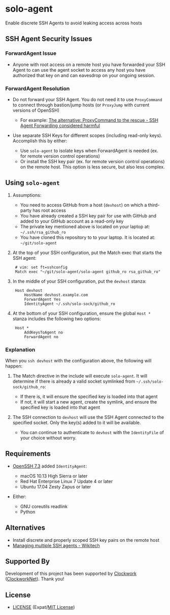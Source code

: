 # solo-agent

Enable discrete SSH Agents to avoid leaking access across hosts


## SSH Agent Security Issues


### ForwardAgent Issue

- Anyone with root access on a remote host you have forwarded your SSH Agent
  to can use the agent socket to access any host you have authorized that key
  on and can eavesdrop on your ongoing session.


### ForwardAgent Resolution

- Do not forward your SSH Agent. You do not need it to use `ProxyCommand` to
  connect through bastion/jump hosts (or `ProxyJump` with current versions of
  OpenSSH)

  - For example: [The alternative: ProxyCommand to the rescue - SSH Agent
    Forwarding considered harmful][ForwardingHarmful]

- Use separate SSH Keys for different scopes (including read-only keys).
  Accomplish this by either:

  - Use `solo-agent` to isolate keys when ForwardAgent is needed (ex. for
    remote version control operations)
  - Or install the SSH key pair (ex. for remote version control operations) on
    the remote host. This option is less secure, but also less complex.

[ForwardingHarmful]: https://heipei.github.io/2015/02/26/SSH-Agent-Forwarding-considered-harmful/#the-alternative-proxycommand-to-the-rescue


## Using `solo-agent`

1. Assumptions:

   - You need to access GitHub from a host (`devhost`) on which a third-party
     has root access
   - You have already created a SSH key pair for use with GitHub and added to
     your GitHub account as a read-only key
   - The private key mentioned above is located on your laptop at:
     `~/.ssh/rsa_github_ro`
   - You have cloned this repository to to your laptop. It is located at:
     `~/git/solo-agent`

2. At the top of your SSH configuration, put the Match exec that starts the
   SSH agent:

        # vim: set ft=sshconfig
        Match exec "~/git/solo-agent/solo-agent github_ro rsa_github_ro"

3. In the middle of your SSH configuration, put the `devhost` stanza:

        Host devhost
            HostName devhost.example.com
            ForwardAgent Yes
            IdentityAgent ~/.ssh/solo-sock/github_ro

4. At the bottom of your SSH configuration, ensure the global `Host *` stanza
   includes the following two options:

        Host *
            AddKeysToAgent no
            ForwardAgent no


### Explanation

When you `ssh devhost` with the configuration above, the following will happen:
1. The Match directive in the include will execute `solo-agent`. It will
   determine if there is already a valid socket symlinked from
   `~/.ssh/solo-sock/github_ro`:

   - If there is, it will ensure the specified key is loaded into that agent
   - If not, it will start a new agent, create the symlink, and ensure the
     specified key is loaded into that agent

2. The SSH connection to `devhost` will use the SSH Agent connected to the
   specified socket. Only the key(s) added to it will be available.

   - You can continue to authenticate to `devhost` with the `IdentityFile` of
     your choice without worry.


## Requirements

- [OpenSSH 7.3][OpenSSH73] added `IdentityAgent`:

  - macOS 10.13 High Sierra or later
  - Red Hat Enterprise Linux 7 Update 4 or later
  - Ubuntu 17.04 Zesty Zapus or later

- Either:

    - GNU coreutils readlink
    - Python

[OpenSSH73]: https://www.openssh.com/txt/release-7.3


## Alternatives

- Install discrete and properly scoped SSH key pairs on the remote host
- [Managing multiple SSH agents - Wikitech][MultiSSH]

[MultiSSH]: https://wikitech.wikimedia.org/wiki/Managing_multiple_SSH_agents


## Supported By

Development of this project has been supported by [Clockwork][Clockwork]
([ClockworkNet][ClockworkNet]). Thank you!

[Clockwork]: https://www.clockwork.com/
[ClockworkNet]: https://github.com/ClockworkNet



## License

- [LICENSE](LICENSE) (Expat/[MIT License][MIT])

[MIT]: http://www.opensource.org/licenses/MIT "The MIT License (MIT)"
